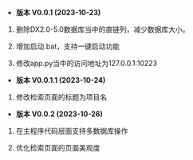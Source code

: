 - **版本 V0.0.1 (2023-10-23)**

1. 删除DX2.0-5.0数据库当中的直链列，减少数据库大小。

2. 增加启动.bat，支持一键启动功能

3. 修改app.py当中的访问地址为127.0.0.1:10223

- **版本 V0.0.1.1 (2023-10-24)**

1. 修改检索页面的标题为项目名

- **版本 V0.0.2 (2023-10-26)**

1. 在主程序代码层面支持多数据库操作

2. 优化检索页面的页面美观度